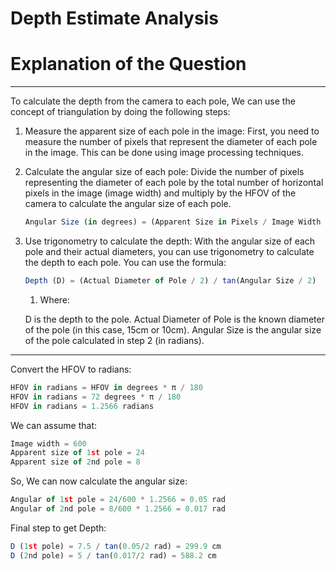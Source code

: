 # Depth Estimate Analysis

# Explanation of the Question

---

To calculate the depth from the camera to each pole, We can use the concept of triangulation by doing the following steps:

1. Measure the apparent size of each pole in the image: First, you need to measure the number of pixels that represent the diameter of each pole in the image. This can be done using image processing techniques.
2. Calculate the angular size of each pole: Divide the number of pixels representing the diameter of each pole by the total number of horizontal pixels in the image (image width) and multiply by the HFOV of the camera to calculate the angular size of each pole. 
    
    ```jsx
    Angular Size (in degrees) = (Apparent Size in Pixels / Image Width in Pixels) * HFOV
    ```
    
3. Use trigonometry to calculate the depth: With the angular size of each pole and their actual diameters, you can use trigonometry to calculate the depth to each pole. You can use the formula: 
    
    ```jsx
    Depth (D) = (Actual Diameter of Pole / 2) / tan(Angular Size / 2)
    ```
    
    1. Where:
    
    D is the depth to the pole.
    Actual Diameter of Pole is the known diameter of the pole (in this case, 15cm or 10cm).
    Angular Size is the angular size of the pole calculated in step 2 (in radians).

---

Convert the HFOV to radians:

```jsx
HFOV in radians = HFOV in degrees * π / 180
HFOV in radians = 72 degrees * π / 180
HFOV in radians = 1.2566 radians
```

We can assume that:

```jsx
Image width = 600
Apparent size of 1st pole = 24
Apparent size of 2nd pole = 8
```

So, We can now calculate the angular size:

```jsx
Angular of 1st pole = 24/600 * 1.2566 = 0.05 rad
Angular of 2nd pole = 8/600 * 1.2566 = 0.017 rad
```

Final step to get Depth:

```jsx
D (1st pole) = 7.5 / tan(0.05/2 rad) = 299.9 cm
D (2nd pole) = 5 / tan(0.017/2 rad) = 588.2 cm
```